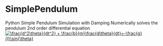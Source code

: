 # SimplePendulum
Python Simple Pendulum Simulation with Damping
Numerically solves the pendulum 2nd order differential equation <a href="https://www.codecogs.com/eqnedit.php?latex=\frac{d^2\theta}{dt^2}&space;&plus;&space;\frac{b}{m}\frac{d\theta}{dt}=-\frac{g}{l}\sin{\theta}" target="_blank"><img src="https://latex.codecogs.com/gif.latex?\frac{d^2\theta}{dt^2}&space;&plus;&space;\frac{b}{m}\frac{d\theta}{dt}=-\frac{g}{l}\sin{\theta}" title="\frac{d^2\theta}{dt^2} + \frac{b}{m}\frac{d\theta}{dt}=-\frac{g}{l}\sin{\theta}" /></a>
